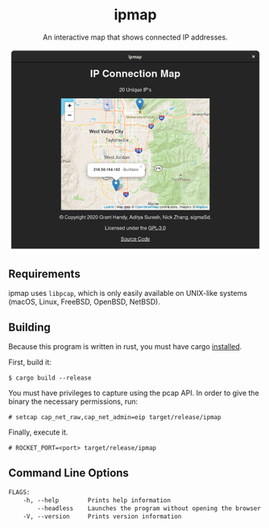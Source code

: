 <h1 align="center">ipmap</h1>

<p align="center">An interactive map that shows connected IP addresses.</p>


<p align="center" class="aligncenter">
    <img src=https://github.com/skylinecc/ipmap/blob/main/data/screenshot.png>
</p>

## Requirements 
ipmap uses `libpcap`, which is only easily available on UNIX-like systems (macOS, Linux, FreeBSD, OpenBSD, NetBSD).
## Building
Because this program is written in rust, you must have cargo [installed](https://www.rust-lang.org/tools/install).

First, build it:
```
$ cargo build --release
```

You must have privileges to capture using the pcap API. In order to give the binary the necessary permissions, run:
```
# setcap cap_net_raw,cap_net_admin=eip target/release/ipmap
```

Finally, execute it.
```
# ROCKET_PORT=<port> target/release/ipmap
```

## Command Line Options
```
FLAGS:
    -h, --help        Prints help information
        --headless    Launches the program without opening the browser
    -V, --version     Prints version information
```
